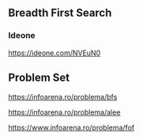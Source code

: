 ## Breadth First Search

### Ideone
https://ideone.com/NVEuN0


## Problem Set

https://infoarena.ro/problema/bfs

https://infoarena.ro/problema/alee

https://www.infoarena.ro/problema/fof

